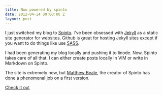 ```yaml
---
title: Now powered by spinto
date: 2012-04-14 00:00:00 Z
layout: post
---
```


I just switched my blog to [Spinto](http://spintoapp.com). 
I've been obsessed with [Jekyll](http://github.com/mojombo/jekyll) as a static site generator for websites.
Github is great for hosting Jekyll sites except if you want to do things like use [SASS](sass-lang.com). 

I had been generating my blog locally and pushing it to linode. Now, Spinto takes care of all that. I can either create posts locally in VIM or write in Markdown on Spinto.

The site is extremely new, but [Matthew Beale](http://twitter.com/mixonic), the creator of Spinto has done a phenomenal job on a first version.

[Check it out](http://spintoapp.com)